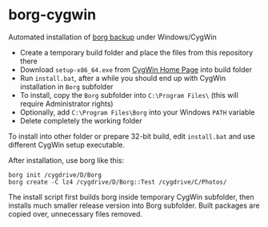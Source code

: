 # borg-cygwin
Automated installation of [borg backup](https://github.com/borgbackup/borg) under Windows/CygWin

* Create a temporary build folder and place the files from this repository there
* Download `setup-x86_64.exe` from [CygWin Home Page](https://cygwin.com/setup-x86_64.exe) into build folder
* Run `install.bat`, after a while you should end up with CygWin installation in `Borg` subfolder
* To install, copy the `Borg` subfolder into `C:\Program Files\` (this will require Administrator rights)
* Optionally, add `C:\Program Files\Borg` into your Windows `PATH` variable
* Delete completely the working folder

To install into other folder or prepare 32-bit build, edit `install.bat` and use different CygWin setup executable.

After installation, use borg like this:

```
borg init /cygdrive/D/Borg
borg create -C lz4 /cygdrive/D/Borg::Test /cygdrive/C/Photos/
```

The install script first builds borg inside temporary CygWin subfolder, then installs much smaller release version into Borg subfolder. Built packages are copied over, unnecessary files removed.

